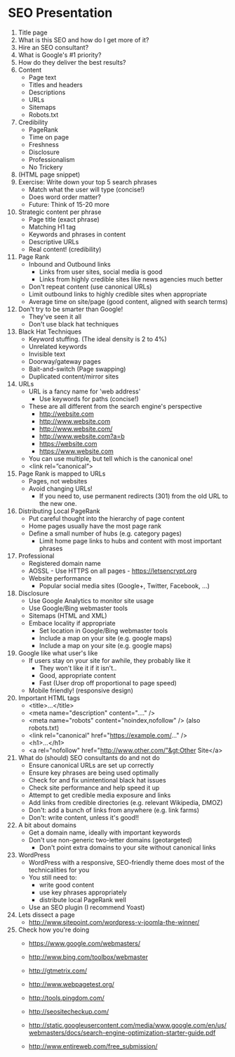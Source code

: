 # SEO Presentation

1. Title page
1. What is this SEO and how do I get more of it?
1. Hire an SEO consultant?
1. What is Google's #1 priority?
1. How do they deliver the best results?
1. Content
    * Page text
    * Titles and headers
    * Descriptions
    * URLs
    * Sitemaps
    * Robots.txt
1. Credibility
    * PageRank
    * Time on page
    * Freshness
    * Disclosure
    * Professionalism
    * No Trickery
1. (HTML page snippet)
1. Exercise: Write down your top 5 search phrases
    * Match what the user will type (concise!)
    * Does word order matter?
    * Future: Think of 15-20 more			
1. Strategic content per phrase
    * Page title (exact phrase)
    * Matching H1 tag
    * Keywords and phrases in content
    * Descriptive URLs		
    * Real content! (credibility)
1. Page Rank
    * Inbound and Outbound links
        * Links from user sites, social media is good
        * Links from highly credible sites like news agencies much better
    * Don't repeat content (use canonical URLs)
    * Limit outbound links to highly credible sites when appropriate
    * Average time on site/page (good content, aligned with search terms)
1. Don't try to be smarter than Google!
    * They've seen it all
    * Don't use black hat techniques		
1. Black Hat Techniques
    * Keyword stuffing.  (The ideal density is 2 to 4%)
    * Unrelated keywords
    * Invisible text
    * Doorway/gateway pages
    * Bait-and-switch (Page swapping)
    * Duplicated content/mirror sites
1. URLs
    * URL is a fancy name for 'web address'
		* Use keywords for paths (concise!)
    * These are all different from the search engine's perspective
        * http://website.com
        * http://www.website.com
        * http://www.website.com/
        * http://www.website.com?a=b
        * https://website.com
        * https://www.website.com
    * You can use multiple, but tell which is the canonical one!
    * &lt;link rel=”canonical”&gt;
1. Page Rank is mapped to URLs
    * Pages, not websites
    * Avoid changing URLs!
        * If you need to, use permanent redirects (301) from the old URL to the new one.
1. Distributing Local PageRank
    * Put careful thought into the hierarchy of page content
    * Home pages usually have the most page rank
    * Define a small number of hubs (e.g. category pages)		
		* Limit home page links to hubs and content with most important phrases
1. Professional
    * Registered domain name
    * AOSSL - Use HTTPS on all pages - https://letsencrypt.org
    * Website performance
		* Popular social media sites (Google+, Twitter, Facebook, …)
1. Disclosure
    * Use Google Analytics to monitor site usage
    * Use Google/Bing webmaster tools
    * Sitemaps (HTML and XML)
    * Embace locality if appropriate
        * Set location in Google/Bing webmaster tools
        * Include a map on your site (e.g. google maps)
        * Include a map on your site (e.g. google maps)
1. Google like what user's like
    * If users stay on your site for awhile, they probably like it
		* They won't like it if it isn't..
        * Good, appropriate content
        * Fast (User drop off proportional to page speed)
    * Mobile friendly! (responsive design)
1. Important HTML tags
    * &lt;title&gt;...&lt;/title&gt;
    * &lt;meta name="description" content="...." /&gt;
    * &lt;meta name="robots" content="noindex,nofollow" /&gt; (also robots.txt)
    * &lt;link rel="canonical" href="https://example.com/..." /&gt;
    * &lt;h1>...&lt;/h1&gt;
    * &lt;a rel="nofollow" href="http://www.other.com/"&gt;Other Site&lt;/a&gt;
1. What do (should) SEO consultants do and not do
    * Ensure canonical URLs are set up correctly
    * Ensure key phrases are being used optimally
    * Check for and fix unintentional black hat issues
    * Check site performance and help speed it up
    * Attempt to get credible media exposure and links 
    * Add links from credible directories (e.g. relevant Wikipedia, DMOZ)
    * Don't: add a bunch of links from anywhere (e.g. link farms)
    * Don't: write content, unless it's good!!
1. A bit about domains
    * Get a domain name, ideally with important keywords
    * Don't use non-generic two-letter domains (geotargeted)
		* Don't point extra domains to your site without canonical links
1. WordPress
    * WordPress with a responsive, SEO-friendly theme does most of the technicalities for you
    * You still need to:
        * write good content
        * use key phrases appropriately
        * distribute local PageRank well
    * Use an SEO plugin (I recommend Yoast)				
1. Lets dissect a page
    * http://www.sitepoint.com/wordpress-v-joomla-the-winner/
1. Check how you're doing
    * https://www.google.com/webmasters/
    * http://www.bing.com/toolbox/webmaster

    * http://gtmetrix.com/
    * http://www.webpagetest.org/
    * http://tools.pingdom.com/

    * http://seositecheckup.com/
    * http://static.googleusercontent.com/media/www.google.com/en/us/webmasters/docs/search-engine-optimization-starter-guide.pdf
		
    * http://www.entireweb.com/free_submission/